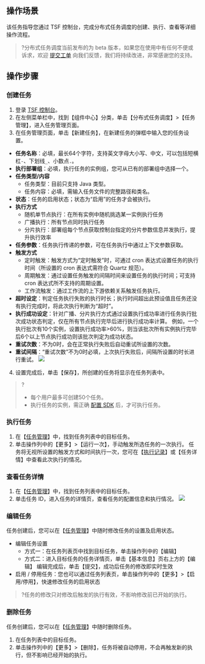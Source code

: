 ## 操作场景
该任务指导您通过 TSF 控制台，完成分布式任务调度的创建、执行、查看等详细操作流程。
>?分布式任务调度当前发布的为 beta 版本，如果您在使用中有任何不便或诉求，欢迎 [提交工单](https://console.cloud.tencent.com/workorder/category?level1_id=876&level2_id=931&source=0&data_title=腾讯微服务平台%20TSF&step=1) 向我们反馈，我们将持续改进，非常感谢您的支持。

## 操作步骤
### 创建任务
1. 登录 [TSF 控制台](https://console.cloud.tencent.com/tsf/index)。 
2. 在左侧菜单栏中，找到【组件中心】分类，单击【分布式任务调度】>【任务管理】，进入任务管理页面。
3. 在任务管理页面，单击【新建任务】，在新建任务的弹框中输入您的任务设置。
 - **任务名称**：必填，最长64个字符，支持英文字母大小写、中文，可以包括短横杠`-`、下划线`_`、小数点`.`。
 - **执行部署组**：必填，执行任务的实例组，您可从已有的部署组中选择一个。
 - **任务类型/内容**
    - 任务类型：目前只支持 Java 类型。
    - 任务内容：必填，需输入任务文件的完整路径和类名。
 - **状态**：任务的启用状态；状态为“启用”的任务才会被执行。
 - **执行方式**
    - 随机单节点执行：在所有实例中随机挑选某一实例执行任务
    - 广播执行：所有节点同时执行任务
    - 分片执行：部署组每个节点获取控制台指定的分片参数信息并发执行，提升执行效率
 - **任务参数**：任务执行传递的参数，可在任务执行中通过上下文参数获取。
 - **触发方式**
    - 定时触发：触发方式为“定时触发”时，可通过 cron 表达式设置任务的执行时间（所设置的 cron 表达式需符合 Quartz 规范）。
    - 周期触发：通过设置任务触发的间隔时间来设置任务的执行时间；可支持 cron 表达式所不支持的周期设置。
    - 工作流触发：通过工作流的上下游依赖关系触发任务执行。
 - **超时设定**：判定任务执行失败的执行时长；执行时间超出此预设值且任务还没有执行完成时，将此次执行判断为“超时”。
 - **执行成功设定**：针对广播、分片执行方式通过设置执行成功率进行任务执行批次成功状态判定，仅在所有节点执行完毕后进行执行成功率计算。
例如，一个执行批次有10个实例，设置执行成功率>60%，则当该批次所有实例执行完毕后6个以上节点执行成功则该批次判定为成功状态。
 - **重试次数**：不为0时，会在正常执行失败后自动重试所设置的次数。
 - **重试间隔**：“重试次数”不为0时必填，上次执行失败后，间隔所设置的时长进行重试。
![](https://main.qcloudimg.com/raw/166c1a4b8feb69b61ca23ef79204aba3.png)
4. 设置完成后，单击【保存】，所创建的任务将显示在任务列表中。
>?
>- 每个用户最多可创建50个任务。
>- 执行任务的实例，需正确 [配置 SDK](https://cloud.tencent.com/document/product/649/41639) 后，才可执行任务。


### 执行任务
1. 在【[任务管理](https://console.cloud.tencent.com/tsf/tct-task)】中，找到任务列表中的目标任务。
2. 单击操作列中的【更多】>【运行一次】，手动触发所选任务的一次执行。
任务将无视所设置的触发方式和时间执行一次，您可在【[执行记录](https://console.cloud.tencent.com/tsf/tct-exec)】或【任务详情】中查看此次执行的情况。

### 查看任务详情
1. 在【[任务管理](https://console.cloud.tencent.com/tsf/tct-task)】中，找到任务列表中的目标任务。
2. 单击任务 ID，进入任务的详情页，查看任务的配置信息和执行情况。
![](https://main.qcloudimg.com/raw/21ab1bb399007666cacabfbc33c7a5a0.png)

### 编辑任务
任务创建后，您可以在【[任务管理](https://console.cloud.tencent.com/tsf/tct-task)】中随时修改任务的设置及启用状态。

- 编辑任务设置
	- 方式一：在任务列表页中找到目标任务，单击操作列中的【编辑】
	- 方式二：进入目标任务的任务详情页，单击【基本信息】页右上方的【编辑】
	编辑完成后，单击【提交】，成功后任务的修改即实时生效
- 启用 / 停用任务：您也可以通过任务列表页，单击操作列中的【更多】>【启用/停用】，快速修改任务的启用状态

>?任务的修改只对修改后触发的执行有效，不影响修改前已开始的执行。

### 删除任务
任务创建后，您可以在【[任务管理](https://console.cloud.tencent.com/tsf/tct-task)】中随时删除任务。
1. 在任务列表中的目标任务。
2. 单击操作列中的【更多】>【删除】，任务将被自动停用，不会再触发新的执行，但不影响已经开始的执行。






